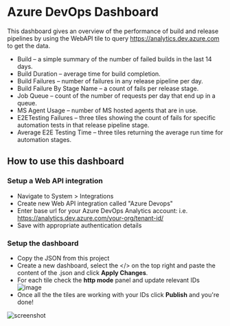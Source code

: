 # Azure DevOps Dashboard
This dashboard gives an overview of the performance of build and release pipelines by using the WebAPI tile to query https://analytics.dev.azure.com to get the data.

- Build – a simple summary of the number of failed builds in the last 14 days.
- Build Duration – average time for build completion.
- Build Failures – number of failures in any release pipeline per day. 
- Build Failure By Stage Name – a count of fails per release stage. 
- Job Queue – count of the number of requests per day that end up in a queue. 
- MS Agent Usage – number of MS hosted agents that are in use.
- E2ETesting Failures – three tiles showing the count of fails for specific automation tests in that release pipeline stage.
- Average E2E Testing Time – three tiles returning the average run time for automation stages.

## How to use this dashboard
### Setup a Web API integration
- Navigate to System > Integrations
- Create new Web API integration called "Azure Devops"
- Enter base url for your Azure DevOps Analytics account: i.e. https://analytics.dev.azure.com/your-org/tenant-id/
- Save with appropriate authentication details

### Setup the dashboard
- Copy the JSON from this project
- Create a new dashboard, select the </> on the top right and paste the content of the .json and click **Apply Changes**.
- For each tile check the **http mode** panel and update relevant IDs
![image](https://user-images.githubusercontent.com/18680913/124292713-cc362f80-db4d-11eb-8621-ca4b6490ab2b.png)
- Once all the the tiles are working with your IDs click **Publish** and you're done!
  
![screenshot](https://user-images.githubusercontent.com/18680913/124293196-49fa3b00-db4e-11eb-8a5e-a6c327ccce4f.png)
